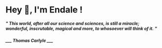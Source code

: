 <h1 title="head"> Hey 👋, I'm Endale !</h1>

**<h5><i>" This world, after all our science and sciences, is still a miracle; wonderful, inscrutable, magical and more, to whosoever will think of it. "</i></h5>**

*<b>___ Thomas Carlyle ___</b>*
